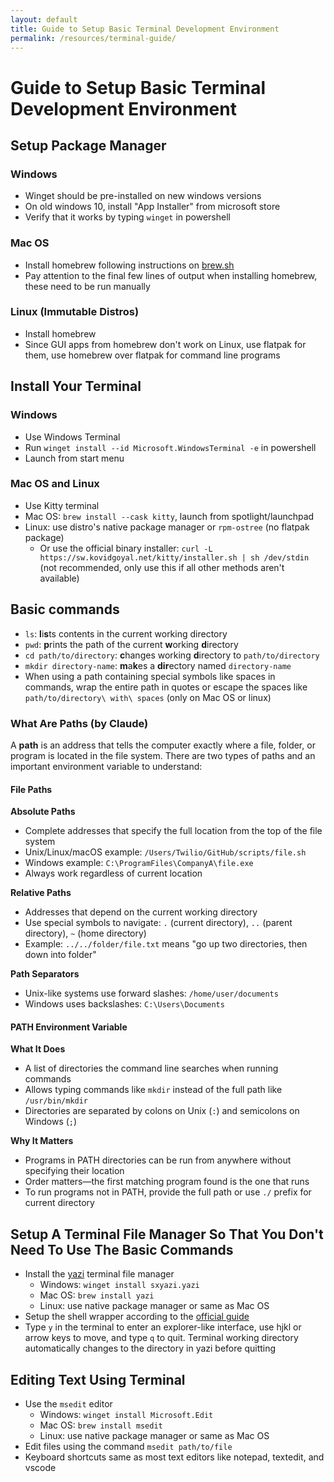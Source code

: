 ```yaml
---
layout: default
title: Guide to Setup Basic Terminal Development Environment
permalink: /resources/terminal-guide/
---
```


# Guide to Setup Basic Terminal Development Environment

## Setup Package Manager

### Windows

- Winget should be pre-installed on new windows versions
- On old windows 10, install "App Installer" from microsoft store
- Verify that it works by typing `winget` in powershell

### Mac OS

- Install homebrew following instructions on [brew.sh](https://brew.sh)
- Pay attention to the final few lines of output when installing homebrew, these need to be run manually

### Linux (Immutable Distros)

- Install homebrew
- Since GUI apps from homebrew don't work on Linux, use flatpak for them, use homebrew over flatpak for command line programs

## Install Your Terminal

### Windows

- Use Windows Terminal
- Run `winget install --id Microsoft.WindowsTerminal -e` in powershell
- Launch from start menu

### Mac OS and Linux

- Use Kitty terminal
- Mac OS: `brew install --cask kitty`, launch from spotlight/launchpad
- Linux: use distro's native package manager or `rpm-ostree` (no flatpak package)
	- Or use the official binary installer: `curl -L https://sw.kovidgoyal.net/kitty/installer.sh | sh /dev/stdin` (not recommended, only use this if all other methods aren't available)

## Basic commands

- `ls`: **l**i**s**ts contents in the current working directory
- `pwd`: **p**rints the path of the current **w**orking **d**irectory
- `cd path/to/directory`: **c**hanges working **d**irectory to `path/to/directory`
- `mkdir directory-name`: **m**a**k**es a **dir**ectory named `directory-name`
- When using a path containing special symbols like spaces in commands, wrap the entire path in quotes or escape the spaces like `path/to/directory\ with\ spaces` (only on Mac OS or linux)

### What Are Paths (by Claude)

A **path** is an address that tells the computer exactly where a file, folder, or program is located in the file system. There are two types of paths and an important environment variable to understand:

#### File Paths

**Absolute Paths**
- Complete addresses that specify the full location from the top of the file system
- Unix/Linux/macOS example: `/Users/Twilio/GitHub/scripts/file.sh`
- Windows example: `C:\ProgramFiles\CompanyA\file.exe`
- Always work regardless of current location

**Relative Paths**
- Addresses that depend on the current working directory
- Use special symbols to navigate: `.` (current directory), `..` (parent directory), `~` (home directory)
- Example: `../../folder/file.txt` means "go up two directories, then down into folder"

**Path Separators**
- Unix-like systems use forward slashes: `/home/user/documents`
- Windows uses backslashes: `C:\Users\Documents`

#### PATH Environment Variable

**What It Does**
- A list of directories the command line searches when running commands
- Allows typing commands like `mkdir` instead of the full path like `/usr/bin/mkdir`
- Directories are separated by colons on Unix (`:`) and semicolons on Windows (`;`)

**Why It Matters**
- Programs in PATH directories can be run from anywhere without specifying their location
- Order matters—the first matching program found is the one that runs
- To run programs not in PATH, provide the full path or use `./` prefix for current directory

## Setup A Terminal File Manager So That You Don't Need To Use The Basic Commands

- Install the [yazi](https://yazi-rs.github.io/) terminal file manager
	- Windows: `winget install sxyazi.yazi`
	- Mac OS: `brew install yazi`
	- Linux: use native package manager or same as Mac OS
- Setup the shell wrapper according to the [official guide](https://yazi-rs.github.io/docs/quick-start/)
- Type `y` in the terminal to enter an explorer-like interface, use hjkl or arrow keys to move, and type `q` to quit. Terminal working directory automatically changes to the directory in yazi before quitting

## Editing Text Using Terminal

- Use the `msedit` editor
	- Windows: `winget install Microsoft.Edit`
	- Mac OS: `brew install msedit`
	- Linux: use native package manager or same as Mac OS
- Edit files using the command `msedit path/to/file`
- Keyboard shortcuts same as most text editors like notepad, textedit, and vscode
